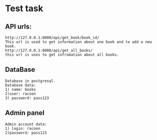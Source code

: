 # Test task

## API urls:
	http://127.0.0.1:8000/api/get_book/book_id/
	This url is used to get information about one book and to add a new book.
	http://127.0.0.1:8000/api/get_all_books/
	this url is uses to get infromation about all books.
## DataBase
	Database in postgresql. 
	Database data:
	1) name: books
	2)user: racoon
	3) password: pass123
## Admin panel
	Admin account data:
	1) login: racoon
	2)password: pass123
	





